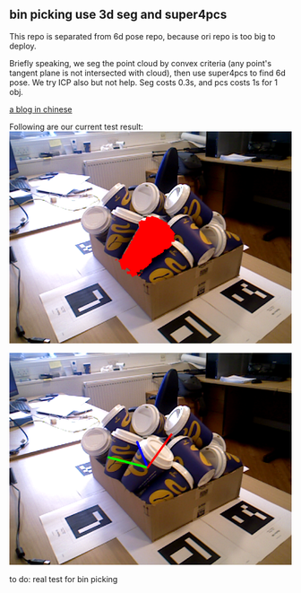## bin picking use 3d seg and super4pcs  
This repo is separated from 6d pose repo, because ori repo is too big
to deploy.  

Briefly speaking, we seg the point cloud by convex criteria (any point's
tangent plane is not intersected with cloud), then use super4pcs to find 
6d pose. We try ICP also but not help. Seg costs 0.3s, and pcs costs 1s 
for 1 obj.

[a blog in chinese](https://zhuanlan.zhihu.com/p/36419676)

Following are our current test result:  
![test_seg](test/2/test_seg_result.png)  

![pcs](test/2/test_seg_pcs.png)  

to do: real test for bin picking  
